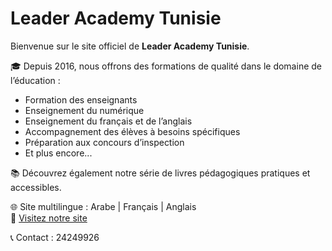 # Leader Academy Tunisie

Bienvenue sur le site officiel de **Leader Academy Tunisie**.

🎓 Depuis 2016, nous offrons des formations de qualité dans le domaine de l’éducation :
- Formation des enseignants
- Enseignement du numérique
- Enseignement du français et de l’anglais
- Accompagnement des élèves à besoins spécifiques
- Préparation aux concours d’inspection
- Et plus encore...

📚 Découvrez également notre série de livres pédagogiques pratiques et accessibles.

🌐 Site multilingue : Arabe | Français | Anglais  
🔗 [Visitez notre site](https://Leaderacademy.github.io/leader-academy-site/)

📞 Contact : 24249926
